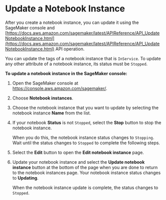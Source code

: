 # Update a Notebook Instance<a name="nbi-update"></a>

After you create a notebook instance, you can update it using the SageMaker console and [https://docs.aws.amazon.com/sagemaker/latest/APIReference/API_UpdateNotebookInstance.html](https://docs.aws.amazon.com/sagemaker/latest/APIReference/API_UpdateNotebookInstance.html) API operation\.

You can update the tags of a notebook instance that is `InService`\. To update any other attribute of a notebook instance, its status must be `Stopped`\.

**To update a notebook instance in the SageMaker console:**

1. Open the SageMaker console at [https://console\.aws\.amazon\.com/sagemaker/](https://console.aws.amazon.com/sagemaker/)\. 

1. Choose **Notebook instances**\.

1. Choose the notebook instance that you want to update by selecting the notebook instance **Name** from the list\.

1. If your notebook **Status** is not `Stopped`, select the **Stop** button to stop the notebook instance\. 

   When you do this, the notebook instance status changes to `Stopping`\. Wait until the status changes to `Stopped` to complete the following steps\. 

1. Select the **Edit** button to open the **Edit notebook instance** page\. 

1. Update your notebook instance and select the **Update notebook instance** button at the bottom of the page when you are done to return to the notebook instances page\. Your notebook instance status changes to **Updating**\. 

   When the notebook instance update is complete, the status changes to `Stopped`\.